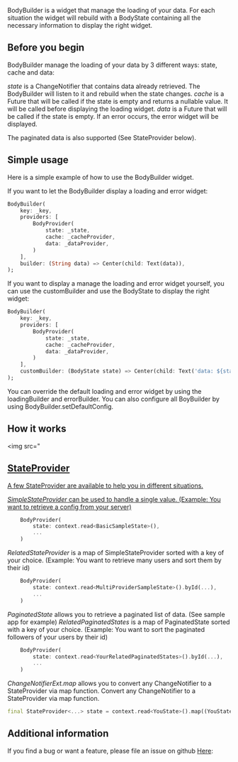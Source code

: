 BodyBuilder is a widget that manage the loading of your data. For each situation the widget will rebuild with a BodyState containing all the necessary information to display the right widget.

## Before you begin

BodyBuilder manage the loading of your data by 3 different ways: state, cache and data:

*state* is a ChangeNotifier that contains data already retrieved. The BodyBuilder will listen to it and rebuild when the state changes.
*cache* is a Future that will be called if the state is empty and returns a nullable value. It will be called before displaying the loading widget.
*data* is a Future that will be called if the state is empty. If an error occurs, the error widget will be displayed.

The paginated data is also supported (See StateProvider below).

## Simple usage

Here is a simple example of how to use the BodyBuilder widget.

If you want to let the BodyBuilder display a loading and error widget:
```dart
BodyBuilder(
    key: _key,
    providers: [
        BodyProvider(
            state: _state,
            cache: _cacheProvider,
            data: _dataProvider,
        )
    ],
    builder: (String data) => Center(child: Text(data)),
);
```

If you want to display a manage the loading and error widget yourself, you can use the customBuilder and use the BodyState to display the right widget:
```dart
BodyBuilder(
    key: _key,
    providers: [
        BodyProvider(
            state: _state,
            cache: _cacheProvider,
            data: _dataProvider,
        )
    ],
    customBuilder: (BodyState state) => Center(child: Text('data: ${state.data} (isCache: ${state.isCache}), error: ${state.error}, loading: ${state.loading}')),
);
```

You can override the default loading and error widget by using the loadingBuilder and errorBuilder.
You can also configure all BoyBuilder by using BodyBuilder.setDefaultConfig.

## How it works

<img src="<a href="https://github.com/jeromecaudoux/body_builder/blob/main/files/diagram.jpg" width="600" />

## StateProvider

A few StateProvider are available to help you in different situations.

*SimpleStateProvider* can be used to handle a single value. (Example: You want to retrieve a config from your server)
```dart 
    BodyProvider(
        state: context.read<BasicSampleState>(),
        ...
    )
```

*RelatedStateProvider* is a map of SimpleStateProvider sorted with a key of your choice. (Example: You want to retrieve many users and sort them by their id)
```dart 
    BodyProvider(
        state: context.read<MultiProviderSampleState>().byId(...),
        ...
    )
```

*PaginatedState* allows you to retrieve a paginated list of data. (See sample app for example)
*RelatedPaginatedStates* is a map of PaginatedState sorted with a key of your choice. (Example: You want to sort the paginated followers of your users by their id)
```dart 
    BodyProvider(
        state: context.read<YourRelatedPaginatedStates>().byId(...),
        ...
    )
```

*ChangeNotifierExt.map* allows you to convert any ChangeNotifier to a StateProvider via map function.
Convert any ChangeNotifier to a StateProvider via map function.

```dart 
final StateProvider<...> state = context.read<YouState>().map((YouState state) => state.someValue);
```

## Additional information

If you find a bug or want a feature, please file an issue on github <a href="https://github.com/jeromecaudoux/body_builder/issues">Here</a>:
